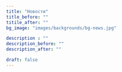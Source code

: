 ```yaml
---
title: "Новости"
title_before: ""
titile_after: ""
bg_image: "images/backgrounds/bg-news.jpg"

description : ""
description_before: ""
description_after: ""

draft: false
---
```


